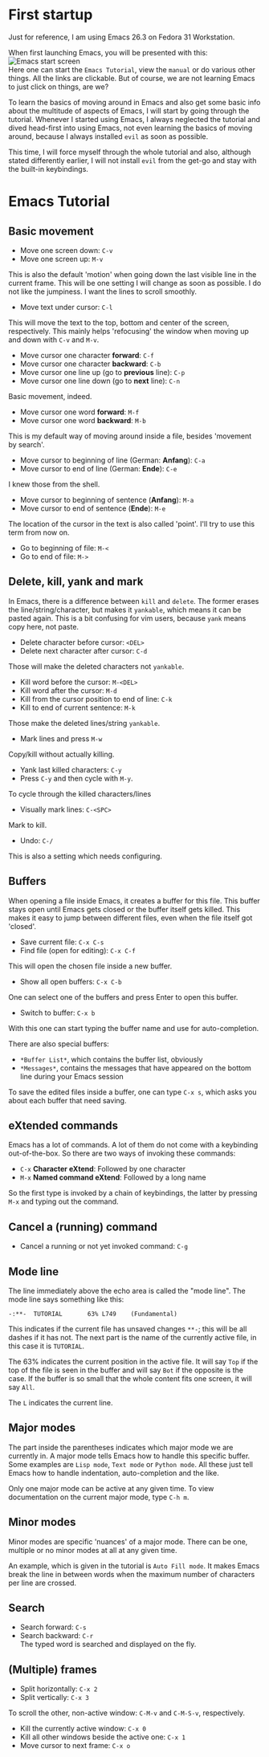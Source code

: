 # First startup
Just for reference, I am using Emacs 26.3 on Fedora 31 Workstation.

When first launching Emacs, you will be presented with this:  
![Emacs start screen](images/emacs-start-screen.png)  
Here one can start the `Emacs Tutorial`, view the `manual` or do various other things. All the links are clickable. But of course, we are not learning Emacs to just click on things, are we?

To learn the basics of moving around in Emacs and also get some basic info about the multitude of aspects of Emacs, I will start by going through the tutorial. Whenever I started using Emacs, I always neglected the tutorial and dived head-first into using Emacs, not even learning the basics of moving around, because I always installed `evil` as soon as possible.

This time, I will force myself through the whole tutorial and also, although stated differently earlier, I will not install `evil` from the get-go and stay with the built-in keybindings.

# Emacs Tutorial
## Basic movement
- Move one screen down: `C-v`  
- Move one screen up: `M-v`  

This is also the default 'motion' when going down the last visible line in the current frame. This will be one setting I will change as soon as possible. I do not like the jumpiness. I want the lines to scroll smoothly.  

- Move text under cursor: `C-l`  

This will move the text to the top, bottom and center of the screen, respectively. This mainly helps 'refocusing' the window when moving up and down with `C-v` and `M-v`.  

- Move cursor one character **forward**: `C-f`  
- Move cursor one character **backward**: `C-b`  
- Move cursor one line up (go to **previous** line): `C-p`  
- Move cursor one line down (go to **next** line): `C-n`  

Basic movement, indeed.  

- Move cursor one word **forward**: `M-f`  
- Move cursor one word **backward**: `M-b`  

This is my default way of moving around inside a file, besides 'movement by search'.    

- Move cursor to beginning of line (German: **Anfang**): `C-a`  
- Move cursor to end of line (German: **Ende**): `C-e`  

I knew those from the shell.  

- Move cursor to beginning of sentence (**Anfang**): `M-a`  
- Move cursor to end of sentence (**Ende**): `M-e`  

The location of the cursor in the text is also called 'point'. I'll try to use this term from now on.  

- Go to beginning of file: `M-<`  
- Go to end of file: `M->`  

## Delete, kill, yank and mark  
In Emacs, there is a difference between `kill` and `delete`. The former erases the line/string/character, but makes it `yankable`, which means it can be pasted again. This is a bit confusing for vim users, because `yank` means copy here, not paste.  

- Delete character before cursor: `<DEL>`  
- Delete next character after cursor: `C-d`  

Those will make the deleted characters not `yankable`.  

- Kill word before the cursor: `M-<DEL>`  
- Kill word after the cursor: `M-d`  
- Kill from the cursor position to end of line: `C-k`  
- Kill to end of current sentence: `M-k`  

Those make the deleted lines/string `yankable`.  

- Mark lines and press `M-w`  

Copy/kill without actually killing.  

- Yank last killed characters: `C-y`  
- Press `C-y` and then cycle with `M-y`.  

To cycle through the killed characters/lines  

- Visually mark lines: `C-<SPC>`  

Mark to kill.  

- Undo: `C-/`  

This is also a setting which needs configuring.  

## Buffers
When opening a file inside Emacs, it creates a buffer for this file. This buffer stays open until Emacs gets closed or the buffer itself gets killed. This makes it easy to jump between different files, even when the file itself got 'closed'.  

- Save current file: `C-x C-s`  
- Find file (open for editing): `C-x C-f`  

This will open the chosen file inside a new buffer.  

- Show all open buffers: `C-x C-b`  

One can select one of the buffers and press Enter to open this buffer.  

- Switch to buffer: `C-x b`  

With this one can start typing the buffer name and use <TAB> for auto-completion.  

There are also special buffers:  

- `*Buffer List*`, which contains the buffer list, obviously  
- `*Messages*`, contains the messages that have appeared on the bottom line during your Emacs session  

To save the edited files inside a buffer, one can type `C-x s`, which asks you about each buffer that need saving. 

## eXtended commands
Emacs has a lot of commands. A lot of them do not come with a keybinding out-of-the-box. So there are two ways of invoking these commands:  

- `C-x` **Character eXtend**: Followed by one character  
- `M-x` **Named command eXtend**: Followed by a long name  

So the first type is invoked by a chain of keybindings, the latter by pressing `M-x` and typing out the command.  

## Cancel a (running) command  

- Cancel a running or not yet invoked command: `C-g`  

## Mode line  
The line immediately above the echo area is called the "mode line". The mode line says something like this:

` -:**-  TUTORIAL       63% L749    (Fundamental) `  

This indicates if the current file has unsaved changes `**-`; this will be all dashes if it has not. The next part is the name of the currently active file, in this case it is `TUTORIAL`.  

The 63% indicates the current position in the active file. It will say `Top` if the top of the file is seen in the buffer and will say `Bot` if the opposite is the case. If the buffer is so small that the whole content fits one screen, it will say `All`.  

The `L` indicates the current line.

## Major modes
The part inside the parentheses indicates which major mode we are currently in. A major mode tells Emacs how to handle this specific buffer. Some examples are `Lisp mode`, `Text mode` or `Python mode`. All these just tell Emacs how to handle indentation, auto-completion and the like.  

Only one major mode can be active at any given time. To view documentation on the current major mode, type `C-h m`.

## Minor modes
Minor modes are specific 'nuances' of a major mode. There can be one, multiple or no minor modes at all at any given time.

An example, which is given in the tutorial is `Auto Fill mode`. It makes Emacs break the line in between words when the maximum number of characters per line are crossed.  

## Search  
- Search forward: `C-s`  
- Search backward: `C-r`  
The typed word is searched and displayed on the fly.  

## (Multiple) frames  

- Split horizontally: `C-x 2`  
- Split vertically: `C-x 3`  

To scroll the other, non-active window: `C-M-v` and `C-M-S-v`, respectively.  

- Kill the currently active window: `C-x 0`  
- Kill all other windows beside the active one: `C-x 1`  
- Move cursor to next frame: `C-x o`
